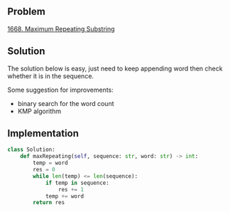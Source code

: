## Problem
[1668. Maximum Repeating Substring](https://leetcode.com/problems/maximum-repeating-substring/)

## Solution
The solution below is easy, just need to keep appending word then check whether it is in the sequence.

Some suggestion for improvements:
- binary search for the word count
- KMP algorithm

## Implementation
```python
class Solution:
    def maxRepeating(self, sequence: str, word: str) -> int:
        temp = word
        res = 0
        while len(temp) <= len(sequence):
            if temp in sequence:
                res += 1
            temp += word
        return res
```
